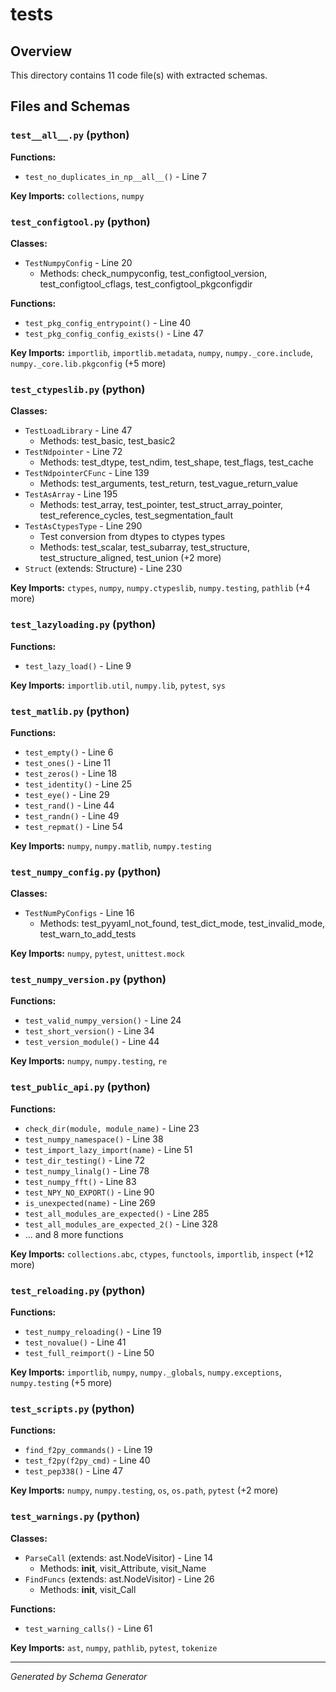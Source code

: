 # tests

## Overview

This directory contains 11 code file(s) with extracted schemas.

## Files and Schemas

### `test__all__.py` (python)

**Functions:**
- `test_no_duplicates_in_np__all__()` - Line 7

**Key Imports:** `collections`, `numpy`

### `test_configtool.py` (python)

**Classes:**
- `TestNumpyConfig` - Line 20
  - Methods: check_numpyconfig, test_configtool_version, test_configtool_cflags, test_configtool_pkgconfigdir

**Functions:**
- `test_pkg_config_entrypoint()` - Line 40
- `test_pkg_config_config_exists()` - Line 47

**Key Imports:** `importlib`, `importlib.metadata`, `numpy`, `numpy._core.include`, `numpy._core.lib.pkgconfig` (+5 more)

### `test_ctypeslib.py` (python)

**Classes:**
- `TestLoadLibrary` - Line 47
  - Methods: test_basic, test_basic2
- `TestNdpointer` - Line 72
  - Methods: test_dtype, test_ndim, test_shape, test_flags, test_cache
- `TestNdpointerCFunc` - Line 139
  - Methods: test_arguments, test_return, test_vague_return_value
- `TestAsArray` - Line 195
  - Methods: test_array, test_pointer, test_struct_array_pointer, test_reference_cycles, test_segmentation_fault
- `TestAsCtypesType` - Line 290
  - Test conversion from dtypes to ctypes types 
  - Methods: test_scalar, test_subarray, test_structure, test_structure_aligned, test_union (+2 more)
- `Struct` (extends: Structure) - Line 230

**Key Imports:** `ctypes`, `numpy`, `numpy.ctypeslib`, `numpy.testing`, `pathlib` (+4 more)

### `test_lazyloading.py` (python)

**Functions:**
- `test_lazy_load()` - Line 9

**Key Imports:** `importlib.util`, `numpy.lib`, `pytest`, `sys`

### `test_matlib.py` (python)

**Functions:**
- `test_empty()` - Line 6
- `test_ones()` - Line 11
- `test_zeros()` - Line 18
- `test_identity()` - Line 25
- `test_eye()` - Line 29
- `test_rand()` - Line 44
- `test_randn()` - Line 49
- `test_repmat()` - Line 54

**Key Imports:** `numpy`, `numpy.matlib`, `numpy.testing`

### `test_numpy_config.py` (python)

**Classes:**
- `TestNumPyConfigs` - Line 16
  - Methods: test_pyyaml_not_found, test_dict_mode, test_invalid_mode, test_warn_to_add_tests

**Key Imports:** `numpy`, `pytest`, `unittest.mock`

### `test_numpy_version.py` (python)

**Functions:**
- `test_valid_numpy_version()` - Line 24
- `test_short_version()` - Line 34
- `test_version_module()` - Line 44

**Key Imports:** `numpy`, `numpy.testing`, `re`

### `test_public_api.py` (python)

**Functions:**
- `check_dir(module, module_name)` - Line 23
- `test_numpy_namespace()` - Line 38
- `test_import_lazy_import(name)` - Line 51
- `test_dir_testing()` - Line 72
- `test_numpy_linalg()` - Line 78
- `test_numpy_fft()` - Line 83
- `test_NPY_NO_EXPORT()` - Line 90
- `is_unexpected(name)` - Line 269
- `test_all_modules_are_expected()` - Line 285
- `test_all_modules_are_expected_2()` - Line 328
- ... and 8 more functions

**Key Imports:** `collections.abc`, `ctypes`, `functools`, `importlib`, `inspect` (+12 more)

### `test_reloading.py` (python)

**Functions:**
- `test_numpy_reloading()` - Line 19
- `test_novalue()` - Line 41
- `test_full_reimport()` - Line 50

**Key Imports:** `importlib`, `numpy`, `numpy._globals`, `numpy.exceptions`, `numpy.testing` (+5 more)

### `test_scripts.py` (python)

**Functions:**
- `find_f2py_commands()` - Line 19
- `test_f2py(f2py_cmd)` - Line 40
- `test_pep338()` - Line 47

**Key Imports:** `numpy`, `numpy.testing`, `os`, `os.path`, `pytest` (+2 more)

### `test_warnings.py` (python)

**Classes:**
- `ParseCall` (extends: ast.NodeVisitor) - Line 14
  - Methods: __init__, visit_Attribute, visit_Name
- `FindFuncs` (extends: ast.NodeVisitor) - Line 26
  - Methods: __init__, visit_Call

**Functions:**
- `test_warning_calls()` - Line 61

**Key Imports:** `ast`, `numpy`, `pathlib`, `pytest`, `tokenize`

---
*Generated by Schema Generator*